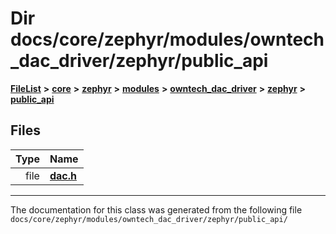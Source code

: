 

# Dir docs/core/zephyr/modules/owntech\_dac\_driver/zephyr/public\_api



[**FileList**](files.md) **>** [**core**](dir_771164b9325b04f1442f7a3ffa8ecb89.md) **>** [**zephyr**](dir_09002e7ce91f09aeb040dfd1861a47f4.md) **>** [**modules**](dir_6d0fb8ab814c517e7f155fb837e32f72.md) **>** [**owntech\_dac\_driver**](dir_0abf48445921be3f7255b53ec13b4b20.md) **>** [**zephyr**](dir_d911d2f35409edfb85ce6db3facf1635.md) **>** [**public\_api**](dir_a3b70d2e2f59c7f0c24476313fdba7da.md)












## Files

| Type | Name |
| ---: | :--- |
| file | [**dac.h**](dac_8h.md) <br> |



























































------------------------------
The documentation for this class was generated from the following file `docs/core/zephyr/modules/owntech_dac_driver/zephyr/public_api/`

